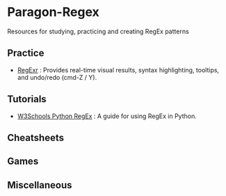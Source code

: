 # Paragon-Regex
Resources for studying, practicing and creating RegEx patterns

## Practice

- [RegExr](https://regexr.com/) : Provides real-time visual results, syntax highlighting, tooltips, and undo/redo (cmd-Z / Y).

## Tutorials

- [W3Schools Python RegEx](https://www.w3schools.com/python/python_regex.asp) : A guide for using RegEx in Python.

## Cheatsheets

## Games

## Miscellaneous

